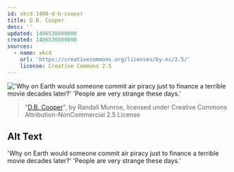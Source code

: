 ```yaml
---
id: xkcd.1400-d-b-cooper
title: D.B. Cooper
desc: ''
updated: 1406530800000
created: 1406530800000
sources:
  - name: xkcd
    url: 'https://creativecommons.org/licenses/by-nc/2.5/'
    license: Creative Commons 2.5
---
```

!['Why on Earth would someone commit air piracy just to finance a terrible movie decades later?' 'People are very strange these days.'](https://imgs.xkcd.com/comics/d_b_cooper.png)
> "[D.B. Cooper](https://xkcd.com/1400/)", by Randall Munroe, licensed under Creative Commons Attribution-NonCommercial 2.5 License

## Alt Text
'Why on Earth would someone commit air piracy just to finance a terrible movie decades later?' 'People are very strange these days.'
